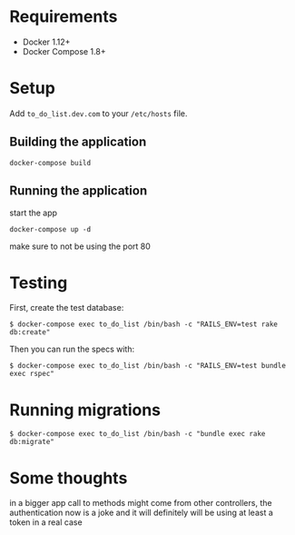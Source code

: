 # Requirements

- Docker 1.12+
- Docker Compose 1.8+

# Setup


Add `to_do_list.dev.com` to your `/etc/hosts` file.

## Building the application

```
docker-compose build
```

## Running the application

start the app
```
docker-compose up -d
```
make sure to not be using the port 80

# Testing

First, create the test database:

```
$ docker-compose exec to_do_list /bin/bash -c "RAILS_ENV=test rake db:create"
```

Then you can run the specs with:

```
$ docker-compose exec to_do_list /bin/bash -c "RAILS_ENV=test bundle exec rspec"
```

# Running migrations

```
$ docker-compose exec to_do_list /bin/bash -c "bundle exec rake db:migrate"
```
# Some thoughts

in a bigger app call to methods might come from other controllers, the authentication now is a joke and it will
definitely will be using at least a token in a real case
